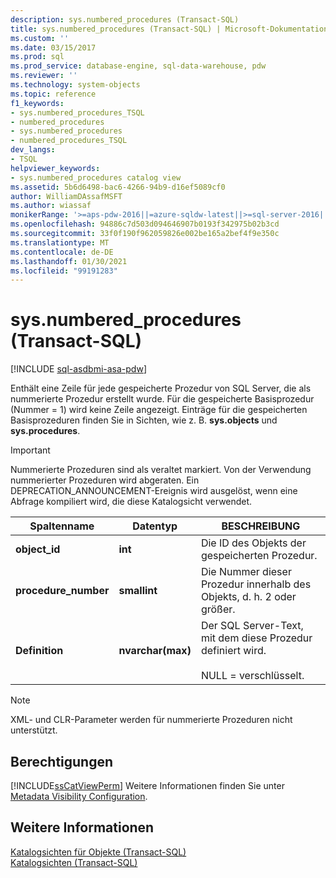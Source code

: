 ```yaml
---
description: sys.numbered_procedures (Transact-SQL)
title: sys.numbered_procedures (Transact-SQL) | Microsoft-Dokumentation
ms.custom: ''
ms.date: 03/15/2017
ms.prod: sql
ms.prod_service: database-engine, sql-data-warehouse, pdw
ms.reviewer: ''
ms.technology: system-objects
ms.topic: reference
f1_keywords:
- sys.numbered_procedures_TSQL
- numbered_procedures
- sys.numbered_procedures
- numbered_procedures_TSQL
dev_langs:
- TSQL
helpviewer_keywords:
- sys.numbered_procedures catalog view
ms.assetid: 5b6d6498-bac6-4266-94b9-d16ef5089cf0
author: WilliamDAssafMSFT
ms.author: wiassaf
monikerRange: '>=aps-pdw-2016||=azure-sqldw-latest||>=sql-server-2016||>=sql-server-linux-2017||=azuresqldb-mi-current'
ms.openlocfilehash: 94886c7d503d094646907b0193f342975b02b3cd
ms.sourcegitcommit: 33f0f190f962059826e002be165a2bef4f9e350c
ms.translationtype: MT
ms.contentlocale: de-DE
ms.lasthandoff: 01/30/2021
ms.locfileid: "99191283"
---
```

# <a name="sysnumbered_procedures-transact-sql"></a>sys.numbered_procedures (Transact-SQL)
[!INCLUDE [sql-asdbmi-asa-pdw](../../includes/applies-to-version/sql-asdbmi-asa-pdw.md)]

  Enthält eine Zeile für jede gespeicherte Prozedur von SQL Server, die als nummerierte Prozedur erstellt wurde. Für die gespeicherte Basisprozedur (Nummer = 1) wird keine Zeile angezeigt. Einträge für die gespeicherten Basisprozeduren finden Sie in Sichten, wie z. B. **sys.objects** und **sys.procedures**.  
  
> [!IMPORTANT]  
>  Nummerierte Prozeduren sind als veraltet markiert. Von der Verwendung nummerierter Prozeduren wird abgeraten. Ein DEPRECATION_ANNOUNCEMENT-Ereignis wird ausgelöst, wenn eine Abfrage kompiliert wird, die diese Katalogsicht verwendet.  
  
|Spaltenname|Datentyp|BESCHREIBUNG|  
|-----------------|---------------|-----------------|  
|**object_id**|**int**|Die ID des Objekts der gespeicherten Prozedur.|  
|**procedure_number**|**smallint**|Die Nummer dieser Prozedur innerhalb des Objekts, d. h. 2 oder größer.|  
|**Definition**|**nvarchar(max)**|Der SQL Server-Text, mit dem diese Prozedur definiert wird.<br /><br /> NULL = verschlüsselt.|  
  
> [!NOTE]  
>  XML- und CLR-Parameter werden für nummerierte Prozeduren nicht unterstützt.  
  
## <a name="permissions"></a>Berechtigungen  
 [!INCLUDE[ssCatViewPerm](../../includes/sscatviewperm-md.md)] Weitere Informationen finden Sie unter [Metadata Visibility Configuration](../../relational-databases/security/metadata-visibility-configuration.md).  
  
## <a name="see-also"></a>Weitere Informationen  
 [Katalogsichten für Objekte &#40;Transact-SQL&#41;](../../relational-databases/system-catalog-views/object-catalog-views-transact-sql.md)   
 [Katalogsichten &#40;Transact-SQL&#41;](../../relational-databases/system-catalog-views/catalog-views-transact-sql.md)  
  
  
